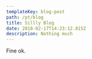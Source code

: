 ```yaml
---
templateKey: blog-post
path: /pt/blog
title: Sillly Blog
date: 2018-02-17T14:23:12.815Z
description: Nothing much
---
```

Fine ok.
